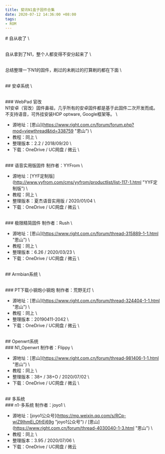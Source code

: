 ```yaml
---
title: 斐讯N1盒子固件合集
date: 2020-07-12 14:36:00 +08:00
tags:
- ROM
---
```


\# 自从收了
\

\
自从拿到了N1，整个人都变得不安分起来了
\

\
总结整理一下N1的固件，刷过的未刷过的打算刷的都在下面
\

\
\## 安卓系统
\

\
\### WebPad 官改
\
N1安卓（官改）固件鼻祖，几乎所有的安卓固件都是基于此固件二次开发而成。不支持语音，可外挂安装HDP optware, Google框架等。
\
- 源地址：\[恩山\](https://www.right.com.cn/forum/forum.php?mod=viewthread&tid=338759 "恩山")
\
- 教程：同上
\
- 整理版本：2.2 / 2018/09/20
\
- 下载：OneDrive / UC网盘 / 微云
\

\
\### 语音实用版固件 制作者：YYFrom
\
- 源地址：\[YYF定制版\](http://www.yyfrom.com/cms/yyfrom/productlist/list-117-1.html "YYF定制版")
\
- 教程：同上
\
- 整理版本：夏杰语音实用版 / 2020/01/04
\
- 下载：OneDrive / UC网盘 / 微云
\

\
\### 极限精简固件 制作者：Rush
\
- 源地址：\[恩山\](https://www.right.com.cn/forum/thread-315889-1-1.html "恩山")
\
- 教程：同上
\
- 整理版本：6.26 / 2020/03/23
\
- 下载：OneDrive / UC网盘 / 微云
\

\
\## Armbian系统
\

\
\### PT下载小钢炮小钢炮 制作者：荒野无灯
\
- 源地址：\[恩山\](https://www.right.com.cn/forum/thread-324404-1-1.html "恩山")
\
- 教程：同上
\
- 整理版本：20190411-2042
\
- 下载：OneDrive / UC网盘 / 微云
\

\
\## Openwrt系统
\
\### N1_Openwrt 制作者：Flippy
\
- 源地址：\[恩山\](https://www.right.com.cn/forum/thread-981406-1-1.html "恩山")
\
- 教程：同上
\
- 整理版本：38\+ / 38\+O / 2020/07/02
\
- 下载：OneDrive / UC网盘 / 微云
\

\
\## 多系统
\
\### n1-多系统 制作者：joyo1
\
- 源地址：\[joyo1公众号\](https://mp.weixin.qq.com/s/RCp-wiZ9IhmEi_OfrEj69g "joyo1公众号") / \[恩山\](https://www.right.com.cn/forum/thread-4030040-1-3.html "恩山")
\
- 教程：同上
\
- 整理版本：3.95 / 2020/07/06
\
- 下载：OneDrive / UC网盘 / 微云